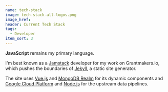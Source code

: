 ```yaml
---
name: tech-stack
image: tech-stack-all-logos.png
image_href:
header: Current Tech Stack
tags:
  - Developer
item_sort: 3
---
```

<span>

**JavaScript** remains my primary language.

I'm best known as a [Jamstack](https://jamstack.org/what-is-jamstack/) developer for my work on Grantmakers.io, which pushes the boundaries of [Jekyll](https://jekyllrb.com/), a static site generator.

The site uses [Vue.js](https://vuejs.org/) and [MongoDB Realm](https://www.mongodb.com/realm) for its dynamic components and [Google Cloud Platform](https://cloud.google.com/) and [Node.js](https://nodejs.org/) for the upstream data pipelines.

</span>
